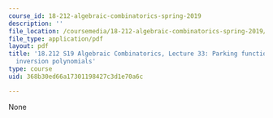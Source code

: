```yaml
---
course_id: 18-212-algebraic-combinatorics-spring-2019
description: ''
file_location: /coursemedia/18-212-algebraic-combinatorics-spring-2019/368b30ed66a17301198427c3d1e70a6c_MIT18_212S19_lec33.pdf
file_type: application/pdf
layout: pdf
title: '18.212 S19 Algebraic Combinatorics, Lecture 33: Parking functions and tree
  inversion polynomials'
type: course
uid: 368b30ed66a17301198427c3d1e70a6c

---
```

None